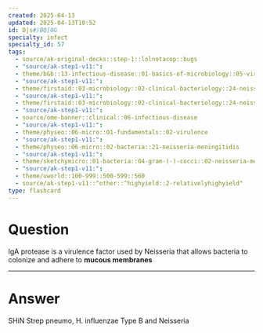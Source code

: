 ```yaml
---
created: 2025-04-13
updated: 2025-04-13T10:52
id: D|s#)BQ[0G
specialty: infect
specialty_id: 57
tags:
  - source/ak-original-decks::step-1::lolnotacop::bugs
  - "source/ak-step1-v11:": 
  - theme/b&b::13-infectious-disease::01-basics-of-microbiology::05-virulence
  - "source/ak-step1-v11:": 
  - theme/firstaid::03-microbiology::02-clinical-bacteriology::24-neisseria
  - "source/ak-step1-v11:": 
  - theme/firstaid::03-microbiology::02-clinical-bacteriology::24-neisseria::neisseria-meningitidis
  - "source/ak-step1-v11:": 
  - source/ome-banner::clinical::06-infectious-disease
  - "source/ak-step1-v11:": 
  - theme/physeo::06-micro::01-fundamentals::02-virulence
  - "source/ak-step1-v11:": 
  - theme/physeo::06-micro::02-bacteria::21-neisseria-meningitidis
  - "source/ak-step1-v11:": 
  - theme/sketchymicro::01-bacteria::04-gram-(-)-cocci::02-neisseria-meningitidis
  - "source/ak-step1-v11:": 
  - theme/uworld::100-999::500-599::560
  - source/ak-step1-v11::^other::^highyield::2-relativelyhighyield"
type: flashcard
---
```


# Question
IgA protease is a virulence factor used by Neisseria that allows bacteria to colonize and adhere to **mucous membranes**

---

# Answer
SHiN   Strep pneumo, H. influenzae Type B and Neisseria